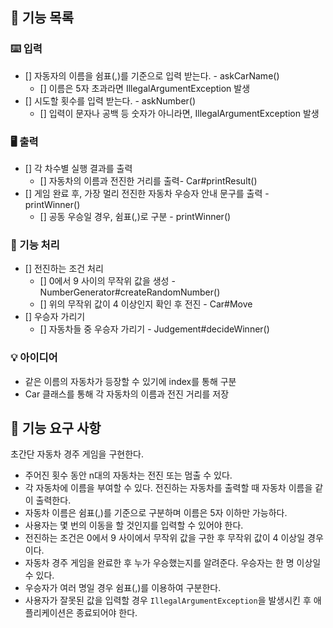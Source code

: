 ## 📜 기능 목록

### ⌨️ 입력

- [] 자동자의 이름을 쉼표(,)를 기준으로 입력 받는다. - askCarName()
  - [] 이름은 5자 초과라면 IllegalArgumentException 발생 
- [] 시도할 횟수를 입력 받는다. - askNumber()
  - [] 입력이 문자나 공백 등 숫자가 아니라면, IllegalArgumentException 발생 

### 🖥️ 출력

- [] 각 차수별 실행 결과를 출력 
  - [] 자동차의 이름과 전진한 거리를 출력- Car#printResult()
- [] 게임 완료 후, 가장 멀리 전진한 자동차 우승자 안내 문구를 출력 - printWinner()
  - [] 공동 우승일 경우, 쉼표(,)로 구분 - printWinner()

### 📱 기능 처리

- [] 전진하는 조건 처리
  - [] 0에서 9 사이의 무작위 값을 생성 - NumberGenerator#createRandomNumber()
  - [] 위의 무작위 값이 4 이상인지 확인 후 전진 - Car#Move
- [] 우승자 가리기
  - [] 자동차들 중 우승자 가리기 - Judgement#decideWinner()

### 💡 아이디어

- 같은 이름의 자동차가 등장할 수 있기에 index를 통해 구분
- Car 클래스를 통해 각 자동차의 이름과 전진 거리를 저장

## 🚀 기능 요구 사항

초간단 자동차 경주 게임을 구현한다.

- 주어진 횟수 동안 n대의 자동차는 전진 또는 멈출 수 있다.
- 각 자동차에 이름을 부여할 수 있다. 전진하는 자동차를 출력할 때 자동차 이름을 같이 출력한다.
- 자동차 이름은 쉼표(,)를 기준으로 구분하며 이름은 5자 이하만 가능하다.
- 사용자는 몇 번의 이동을 할 것인지를 입력할 수 있어야 한다.
- 전진하는 조건은 0에서 9 사이에서 무작위 값을 구한 후 무작위 값이 4 이상일 경우이다.
- 자동차 경주 게임을 완료한 후 누가 우승했는지를 알려준다. 우승자는 한 명 이상일 수 있다.
- 우승자가 여러 명일 경우 쉼표(,)를 이용하여 구분한다.
- 사용자가 잘못된 값을 입력할 경우 `IllegalArgumentException`을 발생시킨 후 애플리케이션은 종료되어야 한다.